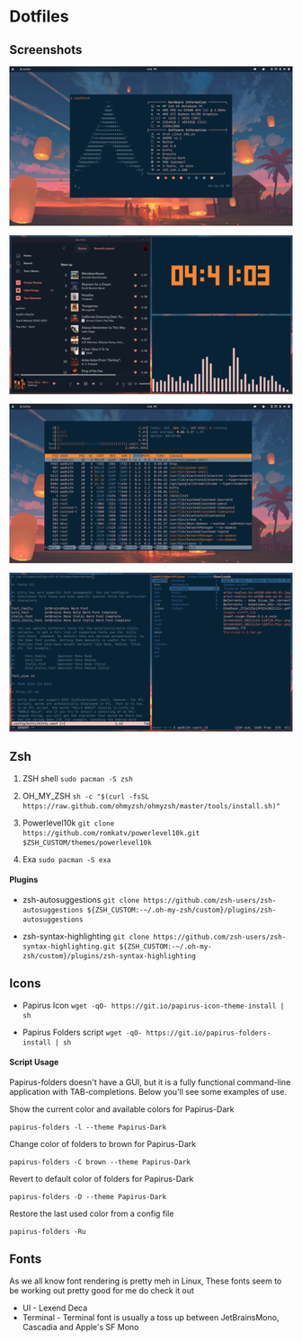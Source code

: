# Dotfiles

## Screenshots

![Neofetch](screenshot/neofetch.png)

![Spotify](screenshot/spot_cava.png)

![Htop](screenshot/htop.png)

![Nvim/Ranger](screenshot/nvim_ranger.png)

## Zsh

1. ZSH shell ```sudo pacman -S zsh```

2. OH_MY_ZSH ```sh -c "$(curl -fsSL https://raw.github.com/ohmyzsh/ohmyzsh/master/tools/install.sh)"```

3. Powerlevel10k ```git clone https://github.com/romkatv/powerlevel10k.git $ZSH_CUSTOM/themes/powerlevel10k```

4. Exa ```sudo pacman -S exa```

#### Plugins

- zsh-autosuggestions ```git clone https://github.com/zsh-users/zsh-autosuggestions ${ZSH_CUSTOM:-~/.oh-my-zsh/custom}/plugins/zsh-autosuggestions```

- zsh-syntax-highlighting ```git clone https://github.com/zsh-users/zsh-syntax-highlighting.git ${ZSH_CUSTOM:-~/.oh-my-zsh/custom}/plugins/zsh-syntax-highlighting```


## Icons

- Papirus Icon ```wget -qO- https://git.io/papirus-icon-theme-install | sh```

- Papirus Folders script ```wget -qO- https://git.io/papirus-folders-install | sh```

#### Script Usage

Papirus-folders doesn't have a GUI, but it is a fully functional command-line application with TAB-completions. Below you'll see some examples of use.

Show the current color and available colors for Papirus-Dark

```papirus-folders -l --theme Papirus-Dark```

Change color of folders to brown for Papirus-Dark

```papirus-folders -C brown --theme Papirus-Dark```

Revert to default color of folders for Papirus-Dark

```papirus-folders -D --theme Papirus-Dark```

Restore the last used color from a config file

```papirus-folders -Ru```

## Fonts

As we all know font rendering is pretty meh in Linux, These fonts seem to be working out pretty good for me
do check it out

- UI - Lexend Deca 
- Terminal - Terminal font is usually a toss up between JetBrainsMono, Cascadia and Apple's SF Mono

